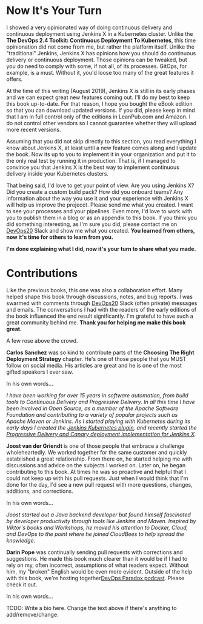 # Now It's Your Turn

I showed a very opinionated way of doing continuous delivery and continuous deployment using Jenkins X in a Kubernetes cluster. Unlike the **The DevOps 2.4 Toolkit: Continuous Deployment To Kubernetes**, this time opinionation did not come from me, but rather the platform itself. Unlike the "traditional" Jenkins, Jenkins X has opinions how you should do continuous delivery or continuous deployment. Those opinions can be tweaked, but you do need to comply with some, if not all, of its processes. GitOps, for example, is a must. Without it, you'd loose too many of the great features it offers.

At the time of this writing (August 2019), Jenkins X is still in its early phases and we can expect great new features coming out. I'll do my best to keep this book up-to-date. For that reason, I hope you bought the eBook edition so that you can download updated versions. If you did, please keep in mind that I am in full control only of the editions in LeanPub.com and Amazon. I do not control other vendors so I cannot guarantee whether they will upload more recent versions.

Assuming that you did not skip directly to this section, you read everything I know about Jenkins X, at least until a new feature comes along and I update the book. Now its up to you to implement it in your organization and put it to the only real test by running it in production. That is, if I managed to convince you that Jenkins X is the best way to implement continuous delivery inside your Kubernetes clusters.

That being said, I'd love to get your point of view. Are you using Jenkins X? Did you create a custom build pack? How did you onboard teams? Any information about the way you use it and your experience with Jenkins X will help us improve the projecct. Please send me what you created. I want to see your processes and your pipelines. Even more, I'd love to work with you to publish them in a blog or as an appendix to this book. If you think you did something interesting, as I'm sure you did, please contact me on [DevOps20](http://slack.devops20toolkit.com/) Slack and show me what you created. **You learned from others, now it's time for others to learn from you.**

**I'm done explaining what I did, now it's your turn to share what you made.**

# Contributions

Like the previous books, this one was also a collaboration effort. Many helped shape this book through discussions, notes, and bug reports. I was swarmed with comments through [DevOps20](http://slack.devops20toolkit.com/) Slack (often private) messages and emails. The conversations I had with the readers of the early editions of the book influenced the end result significantly. I'm grateful to have such a great community behind me. **Thank you for helping me make this book great.**

A few rose above the crowd.

**Carlos Sanchez** was so kind to contribute parts of the **Choosing The Right Deployment Strategy** chapter. He's one of those people that you MUST follow on social media. His articles are great and he is one of the most gifted speakers I ever saw.

In his own words...

*I have been working for over 15 years in software automation, from build tools to Continuous Delivery and Progressive Delivery. In all this time I have been involved in Open Source, as a member of the Apache Software Foundation and contributing to a variety of popular projects such as Apache Maven or Jenkins. As I started playing with Kubernetes during its early days I created the [Jenkins Kubernetes plugin](https://github.com/jenkinsci/kubernetes-plugin), and recently started the [Progressive Delivery and Canary deployment implementation for Jenkins X](https://jenkins-x.io/developing/progressive-delivery/).*

**Joost van der Griendt** is one of those people that embrace a challenge wholeheartedly. We worked together for the same customer and quickly established a great relationship. From there on, he started helping me with discussions and advice on the subjects I worked on. Later on, he began contributing to this book. At times he was so proactive and helpful that I could not keep up with his pull requests. Just when I would think that I'm done for the day, I'd see a new pull request with more questions, changes, additions, and corrections.

In his own words...

*Joost started out a Java backend developer but found himself fascinated by developer productivity through tools like Jenkins and Maven. Inspired by Viktor's books and Workshops, he moved his attention to Docker, Cloud, and DevOps to the point where he joined CloudBees to help spread the knowledge.*

**Darin Pope** was continually sending pull requests with corrections and suggestions. He made this book much clearer than it would be if I had to rely on my, often incorrect, assumptions of what readers expect. Without him, my "broken" English would be even more evident. Outside of the help with this book, we're hosting together[DevOps Paradox podcast](https://www.devopsparadox.com). Please check it out. 

In his own words...

TODO: Write a bio here. Change the text above if there's anything to add/remove/change.
